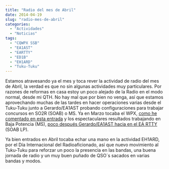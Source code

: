 ```yaml
---
title: "Radio del mes de Abril"
date: 2014-04-19
slug: "radio-mes-de-abril"
categories:
  - "Actividades"
  - "Noticias"
tags:
  - "CQWPX SSB"
  - "EA1AST"
  - "EARTTY"
  - "ED1B"
  - "EH1ARD"
  - "Tuku-Tuku"
---
```


Estamos atravesando ya el mes y toca rever la actividad de radio del mes de Abril, la verdad es que no sin algunas actividades muy particulares. Por razones de reformas en casa estoy un poco alejado de la Radio en el modo normal, desde mi QTH. No hay mal que por bien no venga, así que estamos aprovechando muchas de las tardes en hacer operaciones varias desde el Tuku-Tuku junto a Gerardo/EA1AST probando configuraciones para trabajar concursos en SO2R (SOAB) o MS. Ya en Marzo tocaba el WPX, [como he comentado en esta entrada](http://www.eb1tr.info/cq-wpx-ssb-2014/ "CQ WPX SSB 2014, excelente fin de semana") y los espectaculares resultados trabajando en Baja Potencia (MS), [poco después Gerardo/EA1AST hacia en el EA RTTY](http://www.eb1tr.info/resaca-del-wpx/ "Resaca del WPX") (SOAB LP).

Ya bien entrados en Abril tocaba echar una mano en la actividad EH1ARD, por el Día Internacional del Radioaficionado, así que nuevo movimiento al Tuku-Tuku para reforzar un poco la presencia en las bandas, una buena jornada de radio y un muy buen puñado de QSO´s sacados en varias bandas y modos.
